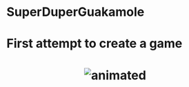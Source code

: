 # SuperDuperGuakamole
<p align="center">
  <H1>
    First attempt to create a game
  <H1>
</p>
<p align="center">
  <img src="gif/teset.gif" alt="animated" />
</p>

